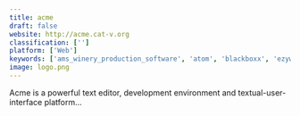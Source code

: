 ```yaml
---
title: acme
draft: false 
website: http://acme.cat-v.org
classification: ['']
platform: ['Web']
keywords: ['ams_winery_production_software', 'atom', 'blackboxx', 'ezywine', 'greatvines', 'notepad3', 'orion_wine_software', 'pspad', 'shipcompliant', 'vim', 'vinbalance', 'vinnow', 'vinpoint', 'vinespring', 'vintegrate_winemaking', 'visual_studio_code', 'wms', 'wine_direct', 'wine_management_systems', "winemaker's_database"]
image: logo.png
---
```

Acme is a powerful text editor, development environment and textual-user-interface platform...